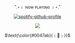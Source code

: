 <p align="center">
˚.⋆﹙ ɴᴏᴡ ᴘʟᴀʏɪɴɢ ﹚⋆.˚
</p>


<p align="center" width="100%"
  
[![spotify-github-profile](https://spotify-github-profile.kittinanx.com/api/view?uid=0m2tgbetpzzj8u1noxf0e2b8h&cover_image=true&theme=novatorem&show_offline=false&background_color=121212&interchange=false&bar_color=0047ab&bar_color_cover=false)](https://spotify-github-profile.kittinanx.com/api/view?uid=0m2tgbetpzzj8u1noxf0e2b8h&redirect=true)

</p>

<p align="center" width="50" height="50">
  <img src="https://i.imgur.com/d0HoE9a.png" />
</p>

<p align="center">
$\text{\color{#0047ab}{﹙🏰﹚}}$
</p>



